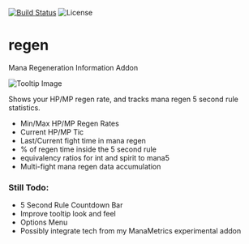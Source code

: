 [![Build Status](https://travis-ci.org/sylvanaar/regen.svg?branch=master)](https://travis-ci.org/sylvanaar/regen)
![License](https://img.shields.io/github/license/sylvanaar/regen)

# regen
Mana Regeneration Information Addon

![Tooltip Image](https://i.imgur.com/tmUYKw0.jpg)

Shows your HP/MP regen rate, and tracks mana regen 5 second rule statistics. 

* Min/Max HP/MP Regen Rates 
* Current HP/MP Tic 
* Last/Current fight time in mana regen 
* % of regen time inside the 5 second rule 
* equivalency ratios for int and spirit to mana5 
* Multi-fight mana regen data accumulation

 
### Still Todo:
* 5 Second Rule Countdown Bar
* Improve tooltip look and feel
* Options Menu
* Possibly integrate tech from my ManaMetrics experimental addon
